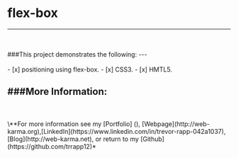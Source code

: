 # flex-box
---
<br/>
<br/>
###This project demonstrates the following:
---
<br/>
<br/>
- [x] positioning using flex-box.
- [x] CSS3.
- [x] HMTL5.

###More Information:
---
<br/>
<br/>
\**For more information see my [Portfolio] (), [Webpage](http://web-karma.org),[LinkedIn](https://www.linkedin.com/in/trevor-rapp-042a1037), [Blog](http://web-karma.net), or return to my [Github](https://github.com/trrapp12)*
